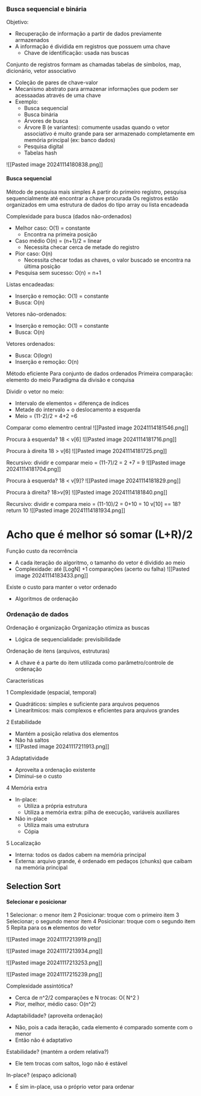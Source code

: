 ### Busca sequencial e binária

Objetivo:
- Recuperação de informação a partir de dados previamente armazenados 
- A informação é dividida em registros que possuem uma chave
	- Chave de identificação: usada nas buscas

Conjunto de registros formam as chamadas tabelas de símbolos, map, dicionário, vetor associativo
- Coleção de pares de chave-valor
- Mecanismo abstrato para armazenar informações que podem ser acessaadas através de uma chave 
- Exemplo:
	- Busca sequencial
	- Busca binária
	- Árvores de busca
	- Árvore B (e variantes): comumente usadas quando o vetor associativo é muito grande para ser armazenado completamente em memória principal (ex: banco dados)
	- Pesquisa digital
	- Tabelas hash
	
![[Pasted image 20241114180838.png]]

#### Busca sequencial
Método de pesquisa mais simples
A partir do primeiro registro, pesquisa sequencialmente até encontrar a chave procurada
Os registros estão organizados em uma estrutura de dados do tipo array ou lista encadeada

Complexidade para busca (dados não-ordenados)
- Melhor caso: O(1) = constante
	- Encontra na primeira posição
- Caso médio O(n) = (n+1)/2 = linear
	- Necessita checar cerca de metade do registro
- Pior caso: O(n)
	- Necessita checar todas as chaves, o valor buscado se encontra na última posição
- Pesquisa sem sucesso: O(n) = n+1

Listas encadeadas:
- Inserção e remoção: O(1) = constante
- Busca: O(n)

Vetores não-ordenados:
- Inserção e remoção: O(1) = constante
- Busca: O(n)

Vetores ordenados:
- Busca: O(logn)
- Inserção e remoção: O(n)

Método eficiente
Para conjunto de dados ordenados
Primeira comparação: elemento do meio
Paradigma da divisão e conquisa

Dividir o vetor no meio:
- Intervalo de elementos = diferença de índices 
- Metade do intervalo + o deslocamento a esquerda
- Meio = (11-2)/2 = 4+2 =6

Comparar como elementro central
![[Pasted image 20241114181546.png]]

Procura à esquerda?
18 < v[6]
![[Pasted image 20241114181716.png]]

Procura à direita
18 > v[6]
![[Pasted image 20241114181725.png]]

Recursivo: dividir e comparar
meio = (11-7)/2 = 2 +7 = 9
![[Pasted image 20241114181704.png]]


Procura à esquerda?
18 < v[9]?
![[Pasted image 20241114181829.png]]

Procura à direita?
18>v[9]
![[Pasted image 20241114181840.png]]


Recursivo: dividir e compara 
meio = (11-10)/2 = 0+10 = 10
v[10] == 18? return 10
![[Pasted image 20241114181934.png]]

# Acho que é melhor só somar (L+R)/2

Função custo da recorrência
- A cada iteração do algoritmo, o tamanho do vetor é dividido ao meio 
- Complexidade: até [LogN] +1 comparações (acerto ou falha)
![[Pasted image 20241114183433.png]]

Existe o custo para manter o vetor ordenado
- Algoritmos de ordenação

### Ordenação de dados 

Ordenação é organização 
Organização otimiza as buscas
- Lógica de sequencialidade: previsibilidade

Ordenação de itens (arquivos, estruturas)
- A chave é a parte do item utilizada como parâmetro/controle de ordenação

Características

1 Complexidade (espacial, temporal)
- Quadráticos: simples e suficiente para arquivos pequenos
- Linearítmicos: mais complexos e eficientes para arquivos grandes

2 Estabilidade
- Mantém a posição relativa dos elementos
- Não há saltos
- ![[Pasted image 20241117211913.png]]

3 Adaptatividade 
- Aproveita a ordenação existente
- Diminui-se o custo

4 Memória extra
- In-place: 
	- Utiliza a própria estrutura
	- Utiliza a memória extra: pilha de execução, variáveis auxiliares
- Não in-place
	- Utiliza mais uma estrutura
	- Cópia

5 Localização 
- Interna: todos os dados cabem na memória principal
- Externa: arquivo grande, é ordenado em pedaços (chunks) que caibam na memória principal

## Selection Sort

#### Selecionar e posicionar

1 Selecionar: o menor item
2 Posicionar: troque com o primeiro item
3 Selecionar; o segundo menor item
4 Posicionar: troque com o segundo item
5 Repita para os **n** elementos do vetor

![[Pasted image 20241117213919.png]]

![[Pasted image 20241117213934.png]]

![[Pasted image 20241117213253.png]]


![[Pasted image 20241117215239.png]]


Complexidade assintótica?
- Cerca de n^2/2 comparações e N trocas: O( N^2 )
- Pior, melhor, médio caso: O(n^2)

Adaptabilidade? (aproveita ordenação)
- Não, pois a cada iteração, cada elemento é comparado somente com o menor
- Então não é adaptativo

Estabilidade? (mantém a ordem relativa?)
- Ele tem trocas com saltos, logo não é estável

In-place? (espaço adicional)
- É sim in-place, usa o próprio vetor para ordenar

